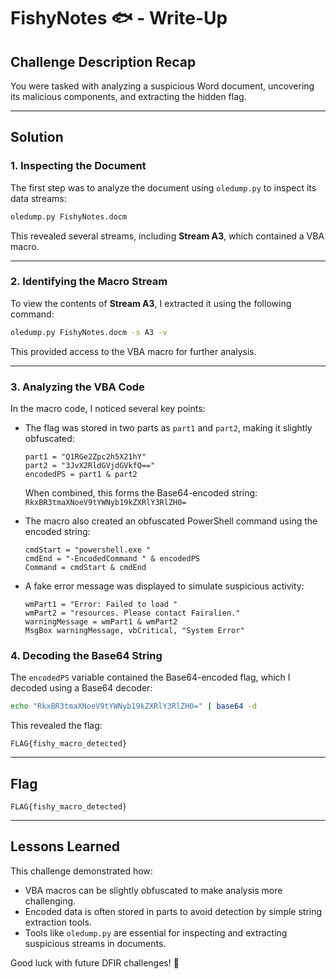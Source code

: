 # FishyNotes 🐟 - Write-Up

## Challenge Description Recap
You were tasked with analyzing a suspicious Word document, uncovering its malicious components, and extracting the hidden flag.

---

## Solution

### 1. Inspecting the Document
The first step was to analyze the document using `oledump.py` to inspect its data streams:
```bash
oledump.py FishyNotes.docm
```
This revealed several streams, including **Stream A3**, which contained a VBA macro.

---

### 2. Identifying the Macro Stream
To view the contents of **Stream A3**, I extracted it using the following command:
```bash
oledump.py FishyNotes.docm -s A3 -v
```
This provided access to the VBA macro for further analysis.

---

### 3. Analyzing the VBA Code
In the macro code, I noticed several key points:
- The flag was stored in two parts as `part1` and `part2`, making it slightly obfuscated:
  ```vba
  part1 = "Q1RGe2Zpc2h5X21hY"
  part2 = "3JvX2RldGVjdGVkfQ=="
  encodedPS = part1 & part2
  ```
  When combined, this forms the Base64-encoded string:  
  `RkxBR3tmaXNoeV9tYWNyb19kZXRlY3RlZH0=`

- The macro also created an obfuscated PowerShell command using the encoded string:
  ```vba
  cmdStart = "powershell.exe "
  cmdEnd = "-EncodedCommand " & encodedPS
  Command = cmdStart & cmdEnd
  ```

- A fake error message was displayed to simulate suspicious activity:
  ```vba
  wmPart1 = "Error: Failed to load "
  wmPart2 = "resources. Please contact Fairalien."
  warningMessage = wmPart1 & wmPart2
  MsgBox warningMessage, vbCritical, "System Error"
  ```

### 4. Decoding the Base64 String
The `encodedPS` variable contained the Base64-encoded flag, which I decoded using a Base64 decoder:
```bash
echo "RkxBR3tmaXNoeV9tYWNyb19kZXRlY3RlZH0=" | base64 -d
```
This revealed the flag:
```
FLAG{fishy_macro_detected}
```

---

## Flag
`FLAG{fishy_macro_detected}`

---

## Lessons Learned
This challenge demonstrated how:
- VBA macros can be slightly obfuscated to make analysis more challenging.
- Encoded data is often stored in parts to avoid detection by simple string extraction tools.
- Tools like `oledump.py` are essential for inspecting and extracting suspicious streams in documents.

Good luck with future DFIR challenges! 🚀
